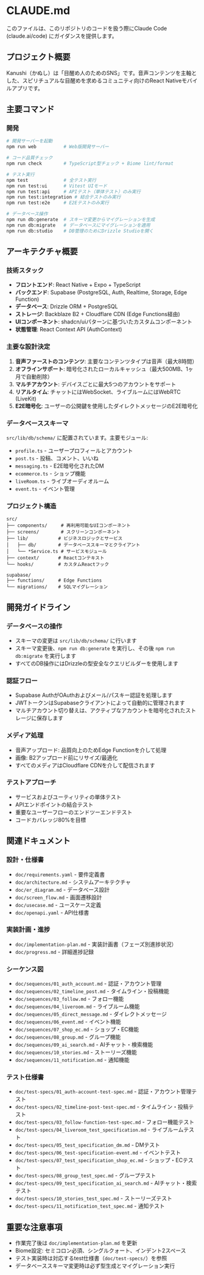 # CLAUDE.md

このファイルは、このリポジトリのコードを扱う際にClaude Code (claude.ai/code) にガイダンスを提供します。

## プロジェクト概要
Kanushi（かぬし）は「目醒め人のためのSNS」です。音声コンテンツを主軸とした、スピリチュアルな目醒めを求めるコミュニティ向けのReact Nativeモバイルアプリです。

## 主要コマンド

### 開発
```bash
# 開発サーバーを起動
npm run web          # Web版開発サーバー

# コード品質チェック
npm run check        # TypeScript型チェック + Biome lint/format

# テスト実行
npm test             # 全テスト実行
npm run test:ui      # Vitest UIモード
npm run test:api     # APIテスト（単体テスト）のみ実行
npm run test:integration # 結合テストのみ実行
npm run test:e2e     # E2Eテストのみ実行

# データベース操作
npm run db:generate  # スキーマ変更からマイグレーションを生成
npm run db:migrate   # データベースにマイグレーションを適用
npm run db:studio    # DB管理のためにDrizzle Studioを開く
```

## アーキテクチャ概要

### 技術スタック
- **フロントエンド**: React Native + Expo + TypeScript
- **バックエンド**: Supabase (PostgreSQL, Auth, Realtime, Storage, Edge Function)
- **データベース**: Drizzle ORM + PostgreSQL
- **ストレージ**: Backblaze B2 + Cloudflare CDN (Edge Functions経由)
- **UIコンポーネント**: shadcn/uiパターンに基づいたカスタムコンポーネント
- **状態管理**: React Context API (AuthContext)

### 主要な設計決定
1. **音声ファーストのコンテンツ**: 主要なコンテンツタイプは音声（最大8時間）
2. **オフラインサポート**: 暗号化されたローカルキャッシュ（最大500MB、1ヶ月で自動削除）
3. **マルチアカウント**: デバイスごとに最大5つのアカウントをサポート
4. **リアルタイム**: チャットにはWebSocket、ライブルームにはWebRTC (LiveKit)
5. **E2E暗号化**: ユーザーの公開鍵を使用したダイレクトメッセージのE2E暗号化

### データベーススキーマ
`src/lib/db/schema/` に配置されています。主要モジュール:
- `profile.ts` - ユーザープロフィールとアカウント
- `post.ts` - 投稿、コメント、いいね
- `messaging.ts` - E2E暗号化されたDM
- `ecommerce.ts` - ショップ機能
- `liveRoom.ts` - ライブオーディオルーム
- `event.ts` - イベント管理

### プロジェクト構造
```
src/
├── components/     # 再利用可能なUIコンポーネント
├── screens/        # スクリーンコンポーネント
├── lib/           # ビジネスロジックとサービス
│   ├── db/        # データベーススキーマとクライアント
│   └── *Service.ts # サービスモジュール
├── context/       # Reactコンテキスト
└── hooks/         # カスタムReactフック

supabase/
├── functions/     # Edge Functions
└── migrations/    # SQLマイグレーション
```

## 開発ガイドライン

### データベースの操作
- スキーマの変更は `src/lib/db/schema/` に行います
- スキーマ変更後、`npm run db:generate` を実行し、その後 `npm run db:migrate` を実行します
- すべてのDB操作にはDrizzleの型安全なクエリビルダーを使用します

### 認証フロー
- Supabase AuthがOAuthおよびメール/パスキー認証を処理します
- JWTトークンはSupabaseクライアントによって自動的に管理されます
- マルチアカウント切り替えは、アクティブなアカウントを暗号化されたストレージに保存します

### メディア処理
- 音声アップロード: 品質向上のためEdge Functionを介して処理
- 画像: B2アップロード前にリサイズ/最適化
- すべてのメディアはCloudflare CDNを介して配信されます

### テストアプローチ
- サービスおよびユーティリティの単体テスト
- APIエンドポイントの結合テスト
- 重要なユーザーフローのエンドツーエンドテスト
- コードカバレッジ80%を目標

## 関連ドキュメント

### 設計・仕様書
- `doc/requirements.yaml` - 要件定義書
- `doc/architecture.md` - システムアーキテクチャ
- `doc/er_diagram.md` - データベース設計
- `doc/screen_flow.md` - 画面遷移設計
- `doc/usecase.md` - ユースケース定義
- `doc/openapi.yaml` - API仕様書

### 実装計画・進捗
- `doc/implementation-plan.md` - 実装計画書（フェーズ別進捗状況）
- `doc/progress.md` - 詳細進捗記録

### シーケンス図
- `doc/sequences/01_auth_account.md` - 認証・アカウント管理
- `doc/sequences/02_timeline_post.md` - タイムライン・投稿機能
- `doc/sequences/03_follow.md` - フォロー機能
- `doc/sequences/04_liveroom.md` - ライブルーム機能
- `doc/sequences/05_direct_message.md` - ダイレクトメッセージ
- `doc/sequences/06_event.md` - イベント機能
- `doc/sequences/07_shop_ec.md` - ショップ・EC機能
- `doc/sequences/08_group.md` - グループ機能
- `doc/sequences/09_ai_search.md` - AIチャット・検索機能
- `doc/sequences/10_stories.md` - ストーリーズ機能
- `doc/sequences/11_notification.md` - 通知機能

### テスト仕様書
- `doc/test-specs/01_auth-account-test-spec.md` - 認証・アカウント管理テスト
- `doc/test-specs/02_timeline-post-test-spec.md` - タイムライン・投稿テスト
- `doc/test-specs/03_follow-function-test-spec.md` - フォロー機能テスト
- `doc/test-specs/04_liveroom_test_specification.md` - ライブルームテスト
- `doc/test-specs/05_test_specification_dm.md` - DMテスト
- `doc/test-specs/06_test-specification-event.md` - イベントテスト
- `doc/test-specs/07_test_specification_shop_ec.md` - ショップ・ECテスト
- `doc/test-specs/08_group_test_spec.md` - グループテスト
- `doc/test-specs/09_test_specification_ai_search.md` - AIチャット・検索テスト
- `doc/test-specs/10_stories_test_spec.md` - ストーリーズテスト
- `doc/test-specs/11_notification_test_spec.md` - 通知テスト

## 重要な注意事項
- 作業完了後は `doc/implementation-plan.md` を更新
- Biome設定: セミコロン必須、シングルクォート、インデント2スペース
- テスト実装時は対応するtest仕様書（`doc/test-specs/`）を参照
- データベーススキーマ変更時は必ず型生成とマイグレーション実行
